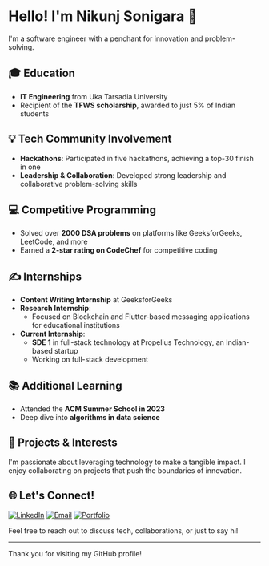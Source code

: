 # Hello! I'm Nikunj Sonigara 👋

I'm a software engineer with a penchant for innovation and problem-solving.

## 🎓 Education
- **IT Engineering** from Uka Tarsadia University
- Recipient of the **TFWS scholarship**, awarded to just 5% of Indian students

## 💡 Tech Community Involvement
- **Hackathons**: Participated in five hackathons, achieving a top-30 finish in one
- **Leadership & Collaboration**: Developed strong leadership and collaborative problem-solving skills

## 💻 Competitive Programming
- Solved over **2000 DSA problems** on platforms like GeeksforGeeks, LeetCode, and more
- Earned a **2-star rating on CodeChef** for competitive coding

## ✍️ Internships
- **Content Writing Internship** at GeeksforGeeks
- **Research Internship**:
  - Focused on Blockchain and Flutter-based messaging applications for educational institutions
- **Current Internship**: 
  - **SDE 1** in full-stack technology at Propelius Technology, an Indian-based startup
  - Working on full-stack development

## 📚 Additional Learning
- Attended the **ACM Summer School in 2023**
- Deep dive into **algorithms in data science**

## 🚀 Projects & Interests
I'm passionate about leveraging technology to make a tangible impact. I enjoy collaborating on projects that push the boundaries of innovation.

## 🌐 Let's Connect!

[![LinkedIn](https://img.shields.io/badge/LinkedIn-%230A66C2?style=for-the-badge&logo=linkedin&logoColor=white)](https://www.linkedin.com/in/nikunj-sonigara/)
[![Email](https://img.shields.io/badge/Email-%23D14836?style=for-the-badge&logo=gmail&logoColor=white)](mailto:nikunjsonigara987@gmail.com)
[![Portfolio](https://img.shields.io/badge/Portfolio-%23121011?style=for-the-badge&logo=github&logoColor=white)](https://nikunjsonigara.site/)

Feel free to reach out to discuss tech, collaborations, or just to say hi!

<!--
[![Top Langs](https://github-readme-stats.vercel.app/api/top-langs/?username=NikunjSonigara&theme=radical&layout=compact&align=right&width=40%)](https://github.com/anuraghazra/github-readme-stats)


![Github stats](https://github-readme-stats.vercel.app/api?username=NikunjSonigara)




 [![GitHub Streak](https://github-readme-streak-stats.herokuapp.com/?user=NikunjSonigara&currStreakNum=2FD3EB&fire=pink&sideLabels=F00&theme=nightowl)](https://git.io/streak-stats)  
 -->






---

Thank you for visiting my GitHub profile!

